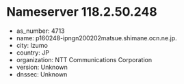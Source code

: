 # Nameserver 118.2.50.248

* as_number: 4713
* name: p160248-ipngn200202matsue.shimane.ocn.ne.jp.
* city: Izumo
* country: JP
* organization: NTT Communications Corporation
* version: Unknown
* dnssec: Unknown
